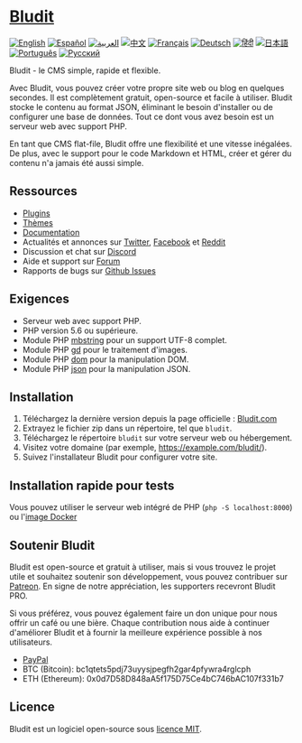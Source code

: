 # [Bludit](https://www.bludit.com/)

[![English](https://img.shields.io/badge/Language-English-blue.svg)](README.md)
[![Español](https://img.shields.io/badge/Language-Español-green.svg)](README.es.md)
[![العربية](https://img.shields.io/badge/Language-العربية-yellow.svg)](README.ar.md)
[![中文](https://img.shields.io/badge/Language-中文-red.svg)](README.zh.md)
[![Français](https://img.shields.io/badge/Language-Français-purple.svg)](README.fr.md)
[![Deutsch](https://img.shields.io/badge/Language-Deutsch-orange.svg)](README.de.md)
[![हिंदी](https://img.shields.io/badge/Language-हिंदी-lightblue.svg)](README.hi.md)
[![日本語](https://img.shields.io/badge/Language-日本語-pink.svg)](README.ja.md)
[![Português](https://img.shields.io/badge/Language-Português-darkgreen.svg)](README.pt.md)
[![Русский](https://img.shields.io/badge/Language-Русский-cyan.svg)](README.ru.md)

Bludit - le CMS simple, rapide et flexible.

Avec Bludit, vous pouvez créer votre propre site web ou blog en quelques secondes. Il est complètement gratuit, open-source et facile à utiliser. Bludit stocke le contenu au format JSON, éliminant le besoin d'installer ou de configurer une base de données. Tout ce dont vous avez besoin est un serveur web avec support PHP.

En tant que CMS flat-file, Bludit offre une flexibilité et une vitesse inégalées. De plus, avec le support pour le code Markdown et HTML, créer et gérer du contenu n'a jamais été aussi simple.

## Ressources

- [Plugins](https://plugins.bludit.com)
- [Thèmes](https://themes.bludit.com)
- [Documentation](https://docs.bludit.com)
- Actualités et annonces sur [Twitter](https://twitter.com/bludit), [Facebook](https://www.facebook.com/bluditcms) et [Reddit](https://www.reddit.com/r/bludit/)
- Discussion et chat sur [Discord](https://discord.gg/CFaXEdZWds)
- Aide et support sur [Forum](https://forum.bludit.org)
- Rapports de bugs sur [Github Issues](https://github.com/bludit/bludit/issues)

## Exigences

- Serveur web avec support PHP.
- PHP version 5.6 ou supérieure.
- Module PHP [mbstring](http://php.net/manual/en/book.mbstring.php) pour un support UTF-8 complet.
- Module PHP [gd](http://php.net/manual/en/book.image.php) pour le traitement d'images.
- Module PHP [dom](http://php.net/manual/en/book.dom.php) pour la manipulation DOM.
- Module PHP [json](http://php.net/manual/en/book.json.php) pour la manipulation JSON.

## Installation

1. Téléchargez la dernière version depuis la page officielle : [Bludit.com](https://www.bludit.com)
2. Extrayez le fichier zip dans un répertoire, tel que `bludit`.
3. Téléchargez le répertoire `bludit` sur votre serveur web ou hébergement.
4. Visitez votre domaine (par exemple, https://example.com/bludit/).
5. Suivez l'installateur Bludit pour configurer votre site.

## Installation rapide pour tests

Vous pouvez utiliser le serveur web intégré de PHP (`php -S localhost:8000`) ou l'[image Docker](https://hub.docker.com/r/bludit/docker/)

## Soutenir Bludit

Bludit est open-source et gratuit à utiliser, mais si vous trouvez le projet utile et souhaitez soutenir son développement, vous pouvez contribuer sur [Patreon](https://www.patreon.com/bePatron?c=921115&rid=2458860). En signe de notre appréciation, les supporters recevront Bludit PRO.

Si vous préférez, vous pouvez également faire un don unique pour nous offrir un café ou une bière. Chaque contribution nous aide à continuer d'améliorer Bludit et à fournir la meilleure expérience possible à nos utilisateurs.

- [PayPal](https://www.paypal.me/bludit/10)
- BTC (Bitcoin): bc1qtets5pdj73uyysjpegfh2gar4pfywra4rglcph
- ETH (Ethereum): 0x0d7D58D848aA5f175D75Ce4bC746bAC107f331b7

## Licence

Bludit est un logiciel open-source sous [licence MIT](https://tldrlegal.com/license/mit-license).
